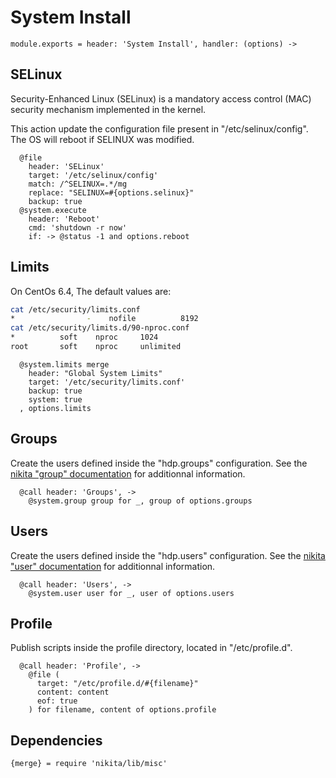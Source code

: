 
# System Install

    module.exports = header: 'System Install', handler: (options) ->

## SELinux

Security-Enhanced Linux (SELinux) is a mandatory access control (MAC) security
mechanism implemented in the kernel.

This action update the configuration file present in "/etc/selinux/config". The
OS will reboot if SELINUX was modified.

      @file
        header: 'SELinux'
        target: '/etc/selinux/config'
        match: /^SELINUX=.*/mg
        replace: "SELINUX=#{options.selinux}"
        backup: true
      @system.execute
        header: 'Reboot'
        cmd: 'shutdown -r now'
        if: -> @status -1 and options.reboot

## Limits

On CentOs 6.4, The default values are:

```bash
cat /etc/security/limits.conf
*                -    nofile          8192
cat /etc/security/limits.d/90-nproc.conf
*          soft    nproc     1024
root       soft    nproc     unlimited
```

      @system.limits merge
        header: "Global System Limits"
        target: '/etc/security/limits.conf'
        backup: true
        system: true
      , options.limits

## Groups

Create the users defined inside the "hdp.groups" configuration. See the
[nikita "group" documentation][nikita_group] for additionnal information.

      @call header: 'Groups', ->
        @system.group group for _, group of options.groups

## Users

Create the users defined inside the "hdp.users" configuration. See the
[nikita "user" documentation][nikita_user] for additionnal information.

      @call header: 'Users', ->
        @system.user user for _, user of options.users

## Profile

Publish scripts inside the profile directory, located in "/etc/profile.d".

      @call header: 'Profile', ->
        @file (
          target: "/etc/profile.d/#{filename}"
          content: content
          eof: true
        ) for filename, content of options.profile

## Dependencies

    {merge} = require 'nikita/lib/misc'

[nikita_group]: https://github.com/wdavidw/node-nikita/blob/master/src/group.coffee.md
[nikita_user]: https://github.com/wdavidw/node-nikita/blob/master/src/user.coffee.md
